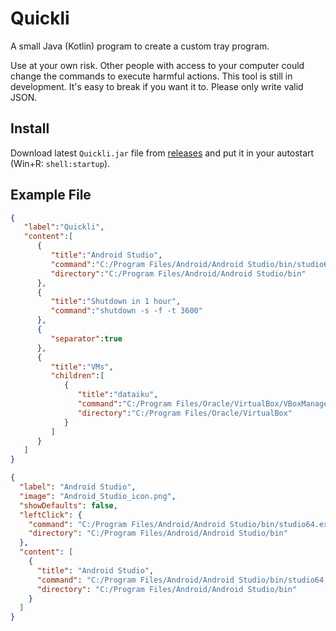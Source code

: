 # Quickli

A small Java (Kotlin) program to create a custom tray program.

Use at your own risk. Other people with access to your computer could change the commands to execute harmful actions.
This tool is still in development. It's easy to break if you want it to. Please only write valid JSON.

## Install

Download latest `Quickli.jar` file from [releases](https://github.com/JanMalch/Quickli/releases) and put it in your autostart (Win+R: `shell:startup`).

## Example File

```json
{
   "label":"Quickli",
   "content":[
      {
         "title":"Android Studio",
         "command":"C:/Program Files/Android/Android Studio/bin/studio64.exe",
         "directory":"C:/Program Files/Android/Android Studio/bin"
      },
      {
         "title":"Shutdown in 1 hour",
         "command":"shutdown -s -f -t 3600"
      },
      {
         "separator":true
      },
      {
         "title":"VMs",
         "children":[
            {
               "title":"dataiku",
               "command":"C:/Program Files/Oracle/VirtualBox/VBoxManage.exe startvm dataiku-dss-5.0.2",
               "directory":"C:/Program Files/Oracle/VirtualBox"
            }
         ]
      }
   ]
}
```

```json
{
  "label": "Android Studio",
  "image": "Android_Studio_icon.png",
  "showDefaults": false,
  "leftClick": {
    "command": "C:/Program Files/Android/Android Studio/bin/studio64.exe",
    "directory": "C:/Program Files/Android/Android Studio/bin"
  },
  "content": [
    {
      "title": "Android Studio",
      "command": "C:/Program Files/Android/Android Studio/bin/studio64.exe",
      "directory": "C:/Program Files/Android/Android Studio/bin"
    }
  ]
}
```
